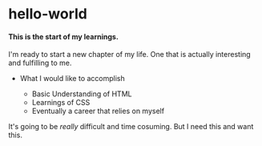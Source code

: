 # hello-world
<html>
  <head>
      <h4>This is the start of my learnings.</h4>
  </head>
  <p>I'm ready to start a new chapter of my life. One that is actually interesting and fulfilling to me.</p>
<p>
<ul>
  <li>What I would like to accomplish</li>
    <ul>
      <li>Basic Understanding of HTML</li>
      <li>Learnings of CSS</li>
      <li>Eventually a career that relies on myself</li>
      </ul>
      </ul>
      </p>
<p>It's going to be <i>really</i> difficult and time cosuming. But I need this and want this.</p>

</html

